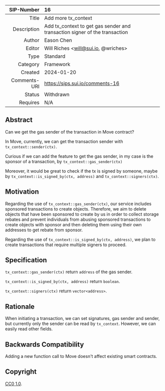 | SIP-Number          | 16                                                                         |
| ---:                | :---                                                                       |
| Title               | Add more tx_context                                                        |
| Description         | Add tx_context to get gas sender and transaction signer of the transaction |
| Author              | Eason Chen <EasonC13>                                                      |
| Editor              | Will Riches <will@sui.io, @wriches>                                        |
| Type                | Standard                                                                   |
| Category            | Framework                                                                  |
| Created             | 2024-01-20                                                                 |
| Comments-URI        | https://sips.sui.io/comments-16                                            |
| Status              | Withdrawn                                                                  |
| Requires            | N/A                                                                        |


## Abstract

Can we get the gas sender of the transaction in Move contract?

In Move, currently, we can get the transaction sender with `tx_context::sender(ctx)`. 

Curious if we can add the feature to get the gas sender, in my case is the sponsor of a transaction, by `tx_context::gas_sender(ctx)`

Moreover, it would be great to check if the tx is signed by someone, maybe by `tx_context::is_signed_by(ctx, address)` and `tx_context::signers(ctx)`.

## Motivation

Regarding the use of `tx_context::gas_sender(ctx)`, our service includes sponsored transactions to create objects. Therefore, we aim to delete objects that have been sponsored to create by us in order to collect storage rebates and prevent individuals from abusing sponsored transactions to create objects with sponsor and then deleting them using their own addresses to get rebate from sponsor.

Regarding the use of `tx_context::is_signed_by(ctx, address)`, we plan to create transactions that require multiple signers to proceed.

## Specification

`tx_context::gas_sender(ctx)` return `address` of the gas sender.

`tx_context::is_signed_by(ctx, address)` return `boolean`.

`tx_context::signers(ctx)` return `vector<address>`.

## Rationale

When initiating a transaction, we can set signatures, gas sender and sender, but currently only the sender can be read by `tx_context`. However, we can easily read other fields.

## Backwards Compatibility

Adding a new function call to Move doesn't affect existing smart contracts.

## Copyright

[CC0 1.0](../LICENSE.md).
